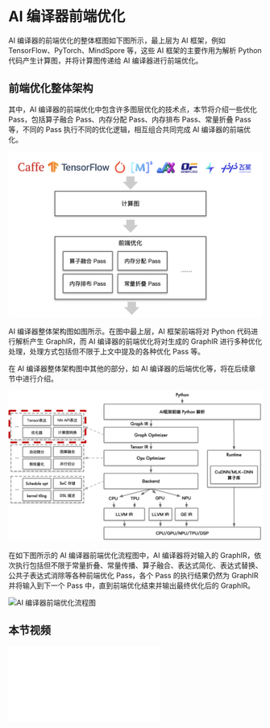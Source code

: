 <!--Copyright © 适用于[License](https://github.com/chenzomi12/AISystem)版权许可-->

# AI 编译器前端优化

AI 编译器的前端优化的整体框图如下图所示，最上层为 AI 框架，例如 TensorFlow、PyTorch、MindSpore 等，这些 AI 框架的主要作用为解析 Python 代码产生计算图，并将计算图传递给 AI 编译器进行前端优化。

## 前端优化整体架构

其中，AI 编译器的前端优化中包含许多图层优化的技术点，本节将介绍一些优化 Pass，包括算子融合 Pass、内存分配 Pass、内存排布 Pass、常量折叠 Pass 等，不同的 Pass 执行不同的优化逻辑，相互组合共同完成 AI 编译器的前端优化。

![AI 编译器的前端优化的整体框图](images/01Introduction01.png)

AI 编译器整体架构图如图所示。在图中最上层，AI 框架前端将对 Python 代码进行解析产生 GraphIR，而 AI 编译器的前端优化将对生成的 GraphIR 进行多种优化处理，处理方式包括但不限于上文中提及的各种优化 Pass 等。

在 AI 编译器整体架构图中其他的部分，如 AI 编译器的后端优化等，将在后续章节中进行介绍。

![AI 编译器整体架构图](images/01Introduction02.png)

在如下图所示的 AI 编译器前端优化流程图中，AI 编译器将对输入的 GraphIR，依次执行包括但不限于常量折叠、常量传播、算子融合、表达式简化、表达式替换、公共子表达式消除等各种前端优化 Pass，各个 Pass 的执行结果仍然为 GraphIR 并将输入到下一个 Pass 中，直到前端优化结束并输出最终优化后的 GraphIR。

![AI 编译器前端优化流程图](images/introduction03.png)

## 本节视频

<html>
<iframe src="//player.bilibili.com/player.html?isOutside=true&aid=263727934&bvid=BV1ne411w7n2&cid=922979928&p=1" scrolling="no" border="0" frameborder="no" framespacing="0" allowfullscreen="true"></iframe>
</html>
